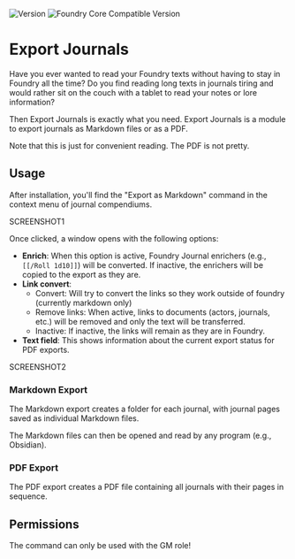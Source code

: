 ![Version](https://img.shields.io/github/v/tag/Cibola8/exportjournals?label=Version&style=flat-square&color=2577a1) ![Foundry Core Compatible Version](https://img.shields.io/badge/dynamic/json.svg?url=https%3A%2F%2Fraw.githubusercontent.com%2FCibola8%2Fexportjournals%foundry13%2Fmodule.json&label=Foundry%20Core%20Compatible%20Version&query=$.compatibility.verified&style=flat-square&color=ff6400)


# Export Journals

Have you ever wanted to read your Foundry texts without having to stay in Foundry all the time? Do you find reading long texts in journals tiring and would rather sit on the couch with a tablet to read your notes or lore information?

Then Export Journals is exactly what you need. Export Journals is a module to export journals as Markdown files or as a PDF.

Note that this is just for convenient reading. The PDF is not pretty.

## Usage

After installation, you'll find the "Export as Markdown" command in the context menu of journal compendiums.

SCREENSHOT1

Once clicked, a window opens with the following options:
- **Enrich**: When this option is active, Foundry Journal enrichers (e.g., `[[/Roll 1d10]]`) will be converted. If inactive, the enrichers will be copied to the export as they are.
- **Link convert**: 
    * Convert: Will try to convert the links so they work outside of foundry (currently markdown only)
    * Remove links: When active, links to documents (actors, journals, etc.) will be removed and only the text will be transferred. 
    * Inactive: If inactive, the links will remain as they are in Foundry.
- **Text field**: This shows information about the current export status for PDF exports.

SCREENSHOT2

### Markdown Export
The Markdown export creates a folder for each journal, with journal pages saved as individual Markdown files.

The Markdown files can then be opened and read by any program (e.g., Obsidian).

### PDF Export
The PDF export creates a PDF file containing all journals with their pages in sequence.

## Permissions
The command can only be used with the GM role!